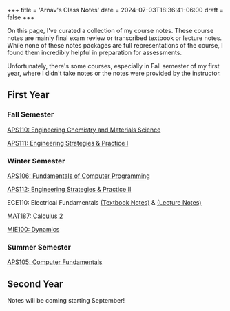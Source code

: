 +++
title = 'Arnav's Class Notes'
date = 2024-07-03T18:36:41-06:00
draft = false
+++

On this page, I've curated a collection of my course notes. These course notes are mainly final exam review or transcribed textbook or lecture notes. While none of these notes packages are full representations of the course, I found them incredibly helpful in preparation for assessments.

Unfortunately, there's some courses, especially in Fall semester of my first year, where I didn't take notes or the notes were provided by the instructor. 

## First Year
### Fall Semester
[APS110: Engineering Chemistry and Materials Science](/files/aps110.pdf)

[APS111: Engineering Strategies & Practice I]()

### Winter Semester
[APS106: Fundamentals of Computer Programming]()

[APS112: Engineering Strategies & Practice II](/files/aps112.pdf)

ECE110: Electrical Fundamentals [(Textbook Notes)](/files/ece110tb.pdf) & [(Lecture Notes)]()

[MAT187: Calculus 2]()

[MIE100: Dynamics]()

### Summer Semester
[APS105: Computer Fundamentals](/files/aps105.pdf)

## Second Year
Notes will be coming starting September!
